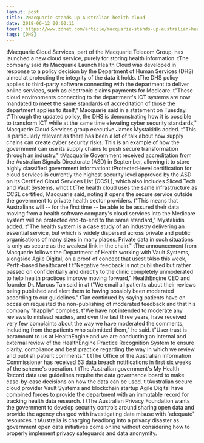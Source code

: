 ```yaml
---
layout: post
title: ?Macquarie stands up Australian health cloud
date: 2018-06-12 00:00:11
tourl: https://www.zdnet.com/article/macquarie-stands-up-australian-health-cloud/
tags: [DHS]
---
```

 tMacquarie Cloud Services, part of the Macquarie Telecom Group, has launched a new cloud service, purely for storing health information. tThe company said its Macquarie Launch Health Cloud was developed in response to a policy decision by the Department of Human Services (DHS) aimed at protecting the integrity of the data it holds. tThe DHS policy applies to third-party software connecting with the department to deliver online services, such as electronic claims payments for Medicare. t"These cloud environments connecting to the department's ICT systems are now mandated to meet the same standards of accreditation of those the department applies to itself," Macquarie said in a statement on Tuesday. t"Through the updated policy, the DHS is demonstrating how it is possible to transform ICT while at the same time elevating cyber security standards," Macquarie Cloud Services group executive James Mystakidis added. t"This is particularly relevant as there has been a lot of talk about how supply chains can create cyber security risks. This is an example of how the government can use its supply chains to push secure transformation through an industry." tMacquarie Government received accreditation from the Australian Signals Directorate (ASD) in September, allowing it to store highly classified government informationt tProtected-level certification for cloud services is currently the highest security level approved by the ASD on its Certified Cloud Services List (CCSL), which also includes Sliced Tech and Vault Systems, whot t tThe health cloud uses the same infrastructure as CCSL certified, Macquarie said, noting it opens the secure service outside the government to private health sector providers. t"This means that Australians will -- for the first time -- be able to be assured their data moving from a health software company's cloud services into the Medicare system will be protected end-to-end to the same standard," Mystakidis added. t"The health system is a case study of an industry delivering an essential service, but which is widely dispersed across private and public organisations of many sizes in many places. Private data in such situations is only as secure as the weakest link in the chain." tThe announcement from Macquarie follows the Department of Health working with Vault Systems, alongside Agile Digital, on a proof of concept that usest tAlso this week, Perth-based healthcaret t t"Negative feedback is not published but rather passed on confidentially and directly to the clinic completely unmoderated to help health practices improve moving forward," HealthEngine CEO and founder Dr. Marcus Tan said in at t"We email all patients about their reviews being published and alert them to having possibly been moderated according to our guidelines." tTan continued by saying patients have on occasion requested the non-publishing of moderated feedback and that his company "happily" complies. t"We have not intended to moderate any reviews to mislead readers, and over the last three years, have received very few complaints about the way we have moderated the comments, including from the patients who submitted them," he said. t"User trust is paramount to us at HealthEngine and we are conducting an internal and external review of the HealthEngine Practice Recognition System to ensure clarity, compliance and best practice regarding the way in which we review and publish patient comments." t tThe Office of the Australian Information Commissioner has received 63 data breach notifications in first six weeks of the scheme's operation. t tThe Australian government's My Health Record data use guidelines require the data governance board to make case-by-case decisions on how the data can be used. t tAustralian secure cloud provider Vault Systems and blockchain startup Agile Digital have combined forces to provide the department with an immutable record for tracking health data research. t tThe Australian Privacy Foundation wants the government to develop security controls around sharing open data and provide the agency charged with investigating data misuse with 'adequate' resources. t tAustralia is charging headlong into a privacy disaster as government open data initiatives come online without considering how to properly implement privacy safeguards and data anonymity.